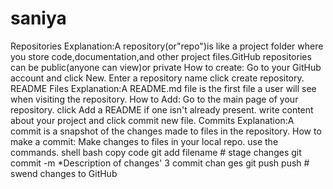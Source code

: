 # saniya
Repositories
Explanation:A repository(or"repo")is like a project folder where you store code,documentation,and other project files.GitHub repositories can be public(anyone can view)or private
How to create:
Go to your GitHub account and click New.
Enter a repository name
click create repository.
README Files
Explanation:A README.md file is the first file a user will see when visiting the repository.
How to Add:
Go to the main page of your repository.
click Add a README if one isn't already present.
write content about your project and click commit new file.
Commits
Explanation:A commit is a snapshot of the changes made to files in the repository.
How to make a commit:
Make changes to files in your local repo.
use the commands.
shell
     bash
     copy code
     git add filename # stage changes
     git commit -m *Description of changes' 3 commit chan ges
     git push push # swend changes to GitHub
